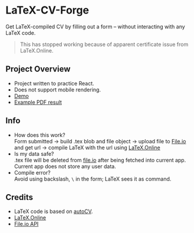 # LaTeX-CV-Forge

Get LaTeX-compiled CV by filling out a form – without interacting with any LaTeX
code.

> This has stopped working because of apparent certificate issue from
> LaTeX.Online.

## Project Overview

- Project written to practice React.
- Does not support mobile rendering.
- [Demo](https://latex-cv-forge.netlify.app)
- [Example PDF result](./demo/example.pdf)

## Info

- How does this work?  
  Form submitted → build .tex blob and file object → upload file to
  [File.io](https://www.file.io/) and get url → compile LaTeX with the url using
  [LaTeX.Online](https://latexonline.cc/)
- Is my data safe?  
  .tex file will be deleted from [file.io](https://www.file.io/about/) after
  being fetched into current app. Current app does not store any user data.
- Compile error?  
  Avoid using backslash, `\` in the form; LaTeX sees it as command.

## Credits

- LaTeX code is based on
  [autoCV](https://www.overleaf.com/latex/templates/autocv/scfvqfpxncwb).
- [LaTeX.Online](https://github.com/aslushnikov/latex-online)
- [File.io API](https://www.file.io/developers/)
